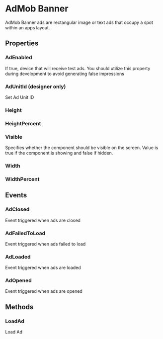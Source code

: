 # AdMob Banner

AdMob Banner ads are rectangular image or text ads that occupy a spot within an apps layout.

## Properties

### AdEnabled

If true, device that will receive test ads. You should utilize this property during development to avoid generating false impressions

### AdUnitId \(designer only\)

Set Ad Unit ID

### Height

### HeightPercent

### Visible

Specifies whether the component should be visible on the screen. Value is true if the component is showing and false if hidden.

### Width

### WidthPercent

## Events

### AdClosed

Event triggered when ads are closed

### AdFailedToLoad

Event triggered when ads failed to load

### AdLoaded

Event triggered when ads are loaded

### AdOpened

Event triggered when ads are opened

## Methods

### LoadAd

Load Ad

